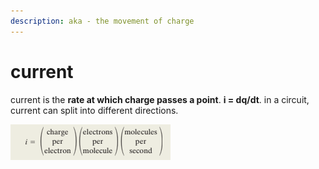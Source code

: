 ```yaml
---
description: aka - the movement of charge
---
```


# current

current is the **rate at which charge passes a point**. **i = dq/dt**. in a circuit, current can split into different directions.

![](<../../.gitbook/assets/image (6).png>)

